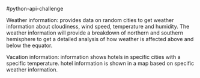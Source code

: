 #python-api-challenge

Weather information: provides data on random cities to get weather information about cloudiness, wind speed, temperature and humidity.  The weather information will provide a breakdown of northern and southern hemisphere to get a detailed analysis of how weather is affected above and below the equator.

Vacation information: information shows hotels in specific cities with a specific temperature.  hotel information is shown in a map based on specific weather information.
